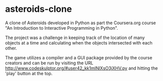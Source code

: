 # asteroids-clone
A clone of Asteroids developed in Python as part the Coursera.org course "An Introduction to Interactive Programming in Python".

The project was a challenge in keeping track of the location of many objects at a time and calculating when the objects intersected with each other.

The game utilizes a compiler and a GUI package provided by the course creators and can be run by visiting the URL http://www.codeskulptor.org/#user42_kk1mlNlXsO3jXHV.py and hitting the 'play' button at the top.

